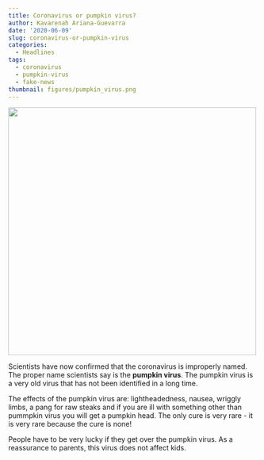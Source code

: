 ```yaml
---
title: Coronavirus or pumpkin virus?
author: Kavarenah Ariana-Guevarra
date: '2020-06-09'
slug: coronavirus-or-pumpkin-virus
categories:
  - Headlines
tags:
  - coronavirus
  - pumpkin-virus
  - fake-news
thumbnail: figures/pumpkin_virus.png
---
```


<img src="https://raw.githubusercontent.com/europa-ee/news/master/static/figures/pumpkin_virus.png" width="500px" />

Scientists have now confirmed that the coronavirus is improperly named. The proper name scientists say is the **pumpkin virus**. The pumpkin virus is a very old virus that has not been identified in a long time.

The effects of the pumpkin virus are: lightheadedness, nausea, wriggly limbs, a pang for raw steaks and if you are ill with something other than pummpkin virus you will get a pumpkin head. The only cure is very rare - it is very rare because the cure is none!

People have to be very lucky if they get over the pumpkin virus. As a reassurance to parents, this virus does not affect kids.

<br>
<br>